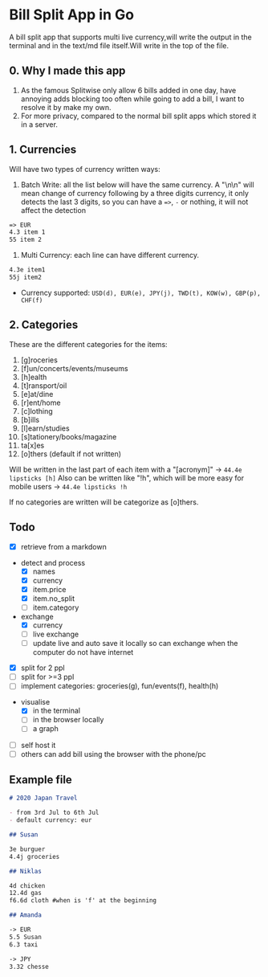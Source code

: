 # Bill Split App in Go

A bill split app that supports multi live currency,will write
the output in the terminal and in the text/md file itself.Will
write in the top of the file.

## 0. Why I made this app

1. As the famous Splitwise only allow 6 bills added in one day,
have annoying adds blocking too often while going to add a bill,
I want to resolve it by make my own.
1. For more privacy, compared to the normal bill split apps
which stored it in a server.

## 1. Currencies

Will have two types of currency written ways:

1. Batch Write: all the list below will have the same currency.
A "\n\n" will mean change of currency following by a three digits
currency, it only detects the last 3 digits, so you can have a `=>`,
`-` or nothing, it will not affect the detection

  ```md
  => EUR
  4.3 item 1 
  55 item 2
  ```

1. Multi Currency: each line can have different currency.

  ```md
  4.3e item1
  55j item2
  ```

- Currency supported: `USD(d), EUR(e), JPY(j), TWD(t), KOW(w), GBP(p), CHF(f)`

## 2. Categories

These are the different categories for the items:

1. [g]roceries
1. [f]un/concerts/events/museums
1. [h]ealth
1. [t]ransport/oil
1. [e]at/dine
1. [r]ent/home
1. [c]lothing
1. [b]ills
1. [l]earn/studies
1. [s]tationery/books/magazine
1. ta[x]es
1. [o]thers (default if not written)

Will be written in the last part of each item with a "[acronym]"
-> `44.4e lipsticks [h]`
Also can be written like "!h", which will be more easy for mobile users
-> `44.4e lipsticks !h`

If no categories are written will be categorize as [o]thers.

## Todo

- [x] retrieve from a markdown
- detect and process
  - [x] names
  - [x] currency
  - [x] item.price
  - [x] item.no_split
  - [ ] item.category  
- exchange
  - [x] currency
  - [ ] live exchange
  - [ ] update live and auto save it locally
so can exchange when the computer do not have internet
- [x] split for 2 ppl
- [ ] split for >=3 ppl
- [ ] implement categories: groceries(g), fun/events(f), health(h)
- visualise
  - [x] in the terminal
  - [ ] in the browser locally
  - [ ] a graph
- [ ] self host it
- [ ] others can add bill using the browser with the phone/pc

## Example file

```markdown
# 2020 Japan Travel

- from 3rd Jul to 6th Jul
- default currency: eur

## Susan

3e burguer
4.4j groceries

## Niklas

4d chicken
12.4d gas
f6.6d cloth #when is 'f' at the beginning

## Amanda

-> EUR
5.5 Susan
6.3 taxi

-> JPY
3.32 chesse
```

